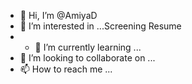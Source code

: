 - 👋 Hi, I’m @AmiyaD
- 👀 I’m interested in ...Screening Resume
- - 🌱 I’m currently learning ...
- 💞️ I’m looking to collaborate on ...
- 📫 How to reach me ...

<!---
AmiyaD/AmiyaD is a ✨ special ✨ repository because its `README.md` (this file) appears on your GitHub profile.
You can click the Preview link to take a look at your changes.
--->
